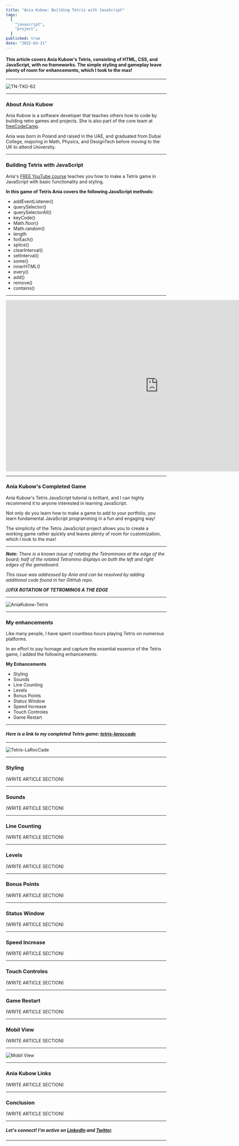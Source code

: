 ```yaml
---
title: "Ania Kubow: Building Tetris with JavaScript"
tags:
  [
    "javascript",
    "project",
  ]
published: true
date: "2022-03-21"
---
```


#### This article covers Ania Kubow's Tetris, consisting of HTML, CSS, and JavaScript, with no frameworks. The simple styling and gameplay leave plenty of room for enhancements, which I took to the max! 

---

![TN-TXG-62](img/03-21-22/TN-TXG-62.jpg)

---

### About Ania Kubow

Ania Kubow is a software developer that teaches others how to code by building retro games and projects. She is also part of the core team at [freeCodeCamp](https://www.freecodecamp.org/).

Ania was born in Poland and raised in the UAE, and graduated from Dubai College, majoring in Math, Physics, and DesignTech before moving to the UK to attend University.

---

### Building Tetris with JavaScript

Ania's [FREE YouTube course](https://www.youtube.com/watch?v=w1JJfK09ujQ) teaches you how to make a Tetris game in JavaScript with basic functionality and styling.

**In this game of Tetris Ania covers the following JavaScript methods:** 

* addEventListener() 
* querySelector() 
* querySelectorAll() 
* keyCode() 
* Math.floor() 
* Math.random() 
* length 
* forEach() 
* splice() 
* clearInterval()
* setInterval() 
* some() 
* innerHTML() 
* every() 
* add() 
* remove() 
* contains() 

---

<iframe width="956" height="538" src="https://www.youtube.com/embed/w1JJfK09ujQ" title="YouTube video player" frameborder="0" allow="accelerometer; autoplay; clipboard-write; encrypted-media; gyroscope; picture-in-picture" allowfullscreen></iframe>

---

### Ania Kubow's Completed Game

Ania Kubow's Tetris JavaScript tutorial is brilliant, and I can highly recommend it to anyone interested in learning JavaScript.

Not only do you learn how to make a game to add to your portfolio, you learn fundamental JavaScript programming in a fun and engaging way!

The simplicity of the Tetris JavaScript project allows you to create a working game rather quickly and leaves plenty of room for customization, which I took to the max!

---

***Note:*** *There is a known issue of rotating the Tetrominoes at the edge of the board; half of the rotated Tetromino displays on both the left and right edges of the gameboard.*

*This issue was addressed by Ania and can be resolved by adding additional code found in her GitHub repo.*

 ***///FIX ROTATION OF TETROMINOS A THE EDGE*** 

---

![AniaKubow-Tetris](img/03-21-22/AniaKubow-Tetris.jpg)

---

### My enhancements

Like many people, I have spent countless hours playing Tetris on numerous platforms.

In an effort to pay homage and capture the essential essence of the Tetris game, I added the following enhancements:

**My Enhancements**

* Styling
* Sounds
* Line Counting
* Levels
* Bonus Points
* Status Window
* Speed Increase
* Touch Controles
* Game Restart

---

#### *Here is a link to my completed Tetris game: [tetris-laroccade](https://tetris-laroccade.netlify.app/)*

---

![Tetris-LaRocCade](img/03-21-22/Tetris-LaRocCade.jpg)

---

### Styling
(WRITE ARTICLE SECTION)

---

### Sounds
(WRITE ARTICLE SECTION)

---

### Line Counting
(WRITE ARTICLE SECTION)

---

### Levels
(WRITE ARTICLE SECTION)

---

### Bonus Points
(WRITE ARTICLE SECTION)

---

### Status Window
(WRITE ARTICLE SECTION)

---

### Speed Increase
(WRITE ARTICLE SECTION)

---

### Touch Controles
(WRITE ARTICLE SECTION)

---

### Game Restart
(WRITE ARTICLE SECTION)

---

### Mobil View
(WRITE ARTICLE SECTION)

---

![Mobil View](img/03-21-22/IMG_3514.PNG)

---

### Ania Kubow Links
(WRITE ARTICLE SECTION)


---

### Conclusion
(WRITE ARTICLE SECTION)


---

##### **Let's connect! I'm active on [LinkedIn](https://www.linkedin.com/in/michaeljudelarocca/) and [Twitter](https://twitter.com/MikeJudeLarocca).**

---
